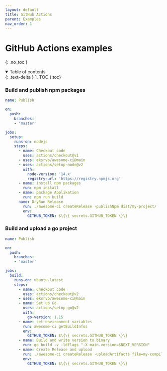 ```yaml
---
layout: default
title: GitHub Actions
parent: Examples
nav_order: 1
---
```


# GitHub Actions examples
{: .no_toc }

<details open markdown="block">
  <summary>
    Table of contents
  </summary>
  {: .text-delta }
1. TOC
{:toc}
</details>


### Build and publish npm packages
```yaml
name: Publish

on:
  push:
    branches:    
    - 'master'

jobs:
  setup:
    runs-on: nodejs
    steps:
      - name: Checkout code
        uses: actions/checkout@v1
      - uses: eksrvb/awesome-ci@main
      - uses: actions/setup-node@v2
        with:
          node-version: '14.x'
          registry-url: 'https://registry.npmjs.org'
      - name: install npm packages
        run: npm install
      - name: package Applikation
        run: npm run build
      name: DryRun Release
        run: ./awesome-ci createRelease -publishNpm dist/my-project/
        env:
          GITHUB_TOKEN: $\{\{ secrets.GITHUB_TOKEN \}\}
```

### Build and upload a go project
```yaml
name: Publish

on:
  push:
    branches:    
    - 'master'

jobs:
  build:
    runs-on: ubuntu-latest
    steps:
      - name: Checkout code
        uses: actions/checkout@v2
      - uses: eksrvb/awesome-ci@main
      - name: Set up Go
        uses: actions/setup-go@v2
        with:
          go-version: 1.15
      - name: set environment variables
        run: awesome-ci getBuildInfos
        env:
          GITHUB_TOKEN: $\{\{ secrets.GITHUB_TOKEN \}\}
      - name: Build and write version to binary
        run: go build -v -ldflags "-X main.version=$NEXT_VERSION"
      - name: Create Release and upload
        run: ./awesome-ci createRelease -uploadArtifacts file=my-compiled-binary
        env:
          GITHUB_TOKEN: $\{\{ secrets.GITHUB_TOKEN \}\}
```